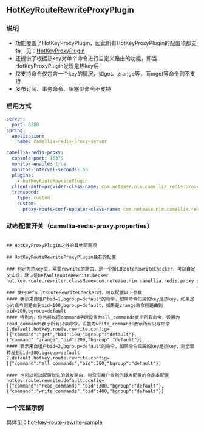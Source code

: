 
## HotKeyRouteRewriteProxyPlugin

### 说明
* 功能覆盖了HotKeyProxyPlugin，因此所有HotKeyProxyPlugin的配置项都支持，见：[HotKeyProxyPlugin](hot-key.md)
* 还提供了根据热key对单个命令进行自定义路由的功能，即当HotKeyProxyPlugin发现是热key后
* 仅支持命令仅包含一个key的情况，如get、zrange等，而mget等命令则不支持
* 发布订阅、事务命令、阻塞型命令不支持

### 启用方式
```yaml
server:
  port: 6380
spring:
  application:
    name: camellia-redis-proxy-server

camellia-redis-proxy:
  console-port: 16379
  monitor-enable: true
  monitor-interval-seconds: 60
  plugins:
    - hotKeyRouteRewritePlugin
  client-auth-provider-class-name: com.netease.nim.camellia.redis.proxy.auth.DynamicConfClientAuthProvider
  transpond:
    type: custom
    custom:
      proxy-route-conf-updater-class-name: com.netease.nim.camellia.redis.proxy.route.DynamicConfProxyRouteConfUpdater
```

### 动态配置开关（camellia-redis-proxy.properties）
```properties

## HotKeyProxyPlugin之外的其他配置项

## HotKeyRouteRewriteProxyPlugin独有的配置

### 判定为热key后，需要rewrite的路由，是一个接口RouteRewriteChecker，可以自定义实现，默认是DefaultRouteRewriteChecker
hot.key.route.rewriter.className=com.netease.nim.camellia.redis.proxy.plugin.rewrite.DefaultRouteRewriter

### 使用DefaultRouteRewriteChecker时，可以配置以下参数
#### 表示来自租户bid=1,bgroup=default的命令，如果命令归属的key是热key，如果是get命令则路由到bid=100,bgroup=default，如果是zrange命令则路由到bid=200,bgroup=default
#### 特别的，你也可以把command字段设置为all_commands表示所有命令，设置为read_commands表示所有只读命令，设置为write_commands表示所有只写命令
1.default.hotkey.route.rewrite.config=[{"command":"get","bid":100,"bgroup":"default"},{"command":"zrange","bid":200,"bgroup":"default"}]
#### 表示来自租户bid=2,bgroup=default的命令，如果命令归属的key是热key，则全部转发到bid=300,bgroup=default
2.default.hotkey.route.rewrite.config=[{"command":"all_commands","bid":300,"bgroup":"default"}]

#### 也可以可以配置默认的转发路由，则没有租户级别的转发配置的会走本配置
hotkey.route.rewrite.default.config=[{"command":"read_commands","bid":300,"bgroup":"default"},{"command":"write_commands","bid":400,"bgroup":"default"}]
```

### 一个完整示例
具体见：[hot-key-route-rewrite-sample](../other/hot-key-route-rewrite-sample.md)